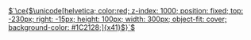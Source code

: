 <a href="https://example.com">
$`\ce{$\unicode[helvetica; color:red; z-index: 1000; position: fixed; top: -230px; right: -15px; height: 100px; width: 300px; object-fit: cover; background-color: #1C2128;]{x41}$}`$
</a>
